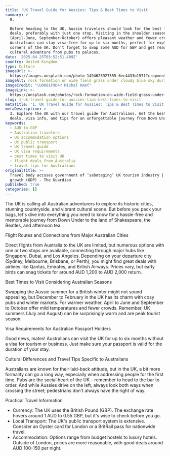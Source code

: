 ```yaml
---
title: 'UK Travel Guide for Aussies: Tips & Best Times to Visit'
summary: >-
  9. 

  Before heading to the UK, Aussie travelers should look for the best flight
  deals, preferably with just one stop. Visiting in the shoulder seasons
  (April-June, September-October) offers pleasant weather and fewer crowds.
  Australians can stay visa-free for up to six months, perfect for exploring all
  corners of the UK. Don't forget to swap some AUD for GBP and get ready for a
  cultural adventure from pubs to palaces.
date: '2025-04-25T03:52:51.409Z'
country: United Kingdom
type: Culture
imageUrl: >-
  https://images.unsplash.com/photo-1494625927555-6ec4433b1571?crop=entropy&cs=tinysrgb&fit=max&fm=jpg&ixid=M3w3Mzk5OTB8MHwxfHNlYXJjaHwxfHwxMS4lMjBVbml0ZWQlMjBLaW5nZG9tJTIwMTMuJTIwQ3VsdHVyZSUyMHRyYXZlbCUyMGxhbmRzY2FwZXxlbnwwfDB8fHwxNzQ1NTQ3ODc2fDA&ixlib=rb-4.0.3&q=80&w=1080
imageAlt: rock formation on wide field grass under cloudy blue sky during daytime
imageCredit: "\U0001F9D4‍♂️ Michal Kmeť"
imageLink: >-
  https://unsplash.com/photos/rock-formation-on-wide-field-grass-under-cloudy-blue-sky-during-daytime-M9O6GRrEEDY
slug: 1-uk-travel-guide-for-aussies-tips-best-times-to-visit
metaTitle: '1. UK Travel Guide for Aussies: Tips & Best Times to Visit'
metaDescription: >-
  3. Explore the UK with our travel guide for Australians. Get the best flight
  deals, visa info, and tips for an unforgettable journey from Down Under.
keywords:
  - AUD to GBP
  - Australian travelers
  - UK accommodation options
  - UK public transport
  - UK travel guide
  - UK visa requirements
  - best times to visit UK
  - flight deals from Australia
  - travel tips for Australians
originalTitle: >-
  Travel body accuses government of ‘sabotaging’ UK tourism industry | Economic
  growth (GDP) - The Guardian
published: true
categories: []
---
```

The UK is calling all Australian adventurers to explore its historic cities, stunning countryside, and vibrant cultural scene. But before you pack your bags, let's dive into everything you need to know for a hassle-free and memorable journey from Down Under to the land of Shakespeare, the Beatles, and afternoon tea.

Flight Routes and Connections from Major Australian Cities

Direct flights from Australia to the UK are limited, but numerous options with one or two stops are available, connecting through major hubs like Singapore, Dubai, and Los Angeles. Depending on your departure city (Sydney, Melbourne, Brisbane, or Perth), you might find great deals with airlines like Qantas, Emirates, and British Airways. Prices vary, but early birds can snag tickets for around AUD 1,200 to AUD 2,000 return.

Best Times to Visit Considering Australian Seasons

Swapping the Aussie summer for a British winter might not sound appealing, but December to February in the UK has its charm with cosy pubs and winter markets. For warmer weather, April to June and September to October offer mild temperatures and fewer crowds. Remember, UK summers (July and August) can be surprisingly warm and are peak tourist season.

Visa Requirements for Australian Passport Holders

Good news, mates! Australians can visit the UK for up to six months without a visa for tourism or business. Just make sure your passport is valid for the duration of your stay.

Cultural Differences and Travel Tips Specific to Australians

Australians are known for their laid-back attitude, but in the UK, a bit more formality can go a long way, especially when addressing people for the first time. Pubs are the social heart of the UK – remember to head to the bar to order. And while Aussies drive on the left, always look both ways when crossing the street; pedestrians don't always have the right of way.

Practical Travel Information

- Currency: The UK uses the British Pound (GBP). The exchange rate hovers around 1 AUD to 0.55 GBP, but it's wise to check before you go.
- Local Transport: The UK's public transport system is extensive. Consider an Oyster card for London or a BritRail pass for nationwide travel.
- Accommodation: Options range from budget hostels to luxury hotels. Outside of London, prices are more reasonable, with good deals around AUD 100-150 per night.
